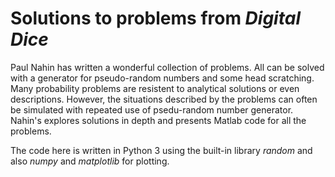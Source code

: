 # Solutions to problems from _Digital Dice_
Paul Nahin has written a wonderful collection of problems. All can be solved with a generator for pseudo-random numbers and some head scratching. Many probability problems are resistent to analytical solutions or even descriptions. However, the situations described by the problems can often be simulated with repeated use of psedu-random number generator. Nahin's explores solutions in depth and presents Matlab code for all the problems.

The code here is written in Python 3 using the built-in library _random_ and also _numpy_ and _matplotlib_ for plotting.
